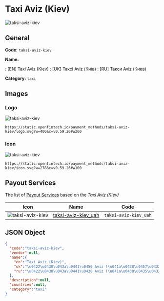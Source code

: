 
# Taxi Aviz (Kiev) 
![taksi-aviz-kiev](https://static.openfintech.io/payment_methods/taksi-aviz-kiev/logo.svg?w=400&c=v0.59.26#w200)  

## General 
**Code:** `taksi-aviz-kiev` 
 
**Name:** 
 
:	[EN] Taxi Aviz (Kiev) 
:	[UK] Таксі Aviz (Київ) 
:	[RU] Такси Aviz (Киев) 
 
**Category:** `taxi` 
 

## Images 

### Logo 
![taksi-aviz-kiev](https://static.openfintech.io/payment_methods/taksi-aviz-kiev/logo.svg?w=400&c=v0.59.26#w200)  

```
https://static.openfintech.io/payment_methods/taksi-aviz-kiev/logo.svg?w=400&c=v0.59.26#w200
```  

### Icon 
![taksi-aviz-kiev](https://static.openfintech.io/payment_methods/taksi-aviz-kiev/icon.svg?w=278&c=v0.59.26#w100)  

```
https://static.openfintech.io/payment_methods/taksi-aviz-kiev/icon.svg?w=278&c=v0.59.26#w100
```  

## Payout Services 
 
The list of [Payout Services](/payout-services/) based on the _Taxi Aviz (Kiev)_ 

|Icon|Name|Code| 
|:---:|:---:|:---:| 
|![taksi-aviz-kiev](https://static.openfintech.io/payout_methods/taksi-aviz-kiev/icon.png?w=278&c=v0.59.26#w40) |[taksi-aviz-kiev_uah](/payout-services/taksi-aviz-kiev_uah/)|`taksi-aviz-kiev_uah`| 
 

## JSON Object 

```json
{
  "code":"taksi-aviz-kiev",
  "vendor":null,
  "name":{
    "en":"Taxi Aviz (Kiev)",
    "uk":"\u0422\u0430\u043a\u0441\u0456 Aviz (\u041a\u0438\u0457\u0432)",
    "ru":"\u0422\u0430\u043a\u0441\u0438 Aviz (\u041a\u0438\u0435\u0432)"
  },
  "description":null,
  "countries":null,
  "category":"taxi"
}
```  

